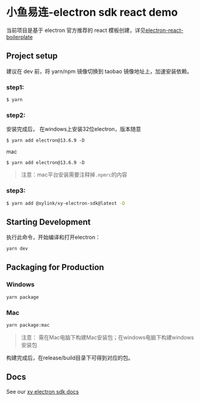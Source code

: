 # 小鱼易连-electron sdk react demo

当前项目是基于 electron 官方推荐的 react 模板创建，详见[electron-react-boilerplate](https://github.com/electron-react-boilerplate/electron-react-boilerplate)

## Project setup
建议在 dev 前，将 yarn/npm 镜像切换到 taobao 镜像地址上，加速安装依赖。
### step1:
```bash
$ yarn
```
### step2:
安装完成后，
在windows上安装32位electron，版本随意

```
$ yarn add electron@13.6.9 -D
```

mac
```
$ yarn add electron@13.6.9 -D
```

>注意：mac平台安装需要注释掉`.npmrc`的内容

### step3:
```bash
$ yarn add @xylink/xy-electron-sdk@latest -D
```

## Starting Development
执行此命令，开始编译和打开electron：
```bash
yarn dev
```

## Packaging for Production

### Windows
```bash
yarn package
```

### Mac
```bash
yarn package:mac
```

> 注意： 需在Mac电脑下构建Mac安装包；在windows电脑下构建windows安装包

构建完成后，在release/build目录下可得到对应的包。

## Docs

See our [xy electron sdk docs](https://openapi.xylink.com/common/meeting/doc/description?platform=electron)
